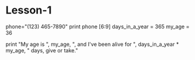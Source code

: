 Lesson-1
========
phone="(123) 465-7890" 
print phone [6:9]
days_in_a_year = 365 
my_age = 36

print "My age is ", my_age, ", and I've been alive for ", days_in_a_year * my_age, " days, give or take."
